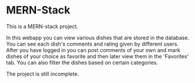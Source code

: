 # MERN-Stack
<p>This is a MERN-stack project.</p> <p>In this webapp you can view various dishes that are stored in the database. You can see each dish's comments and rating given by different users. After you have logged in you can post comments of your own and mark dishes of your choice as favorite and then later view them in the 'Favorites' tab. You can also filter the dishes based on certain categories.</p>
<p>The project is still incomplete.</p>
